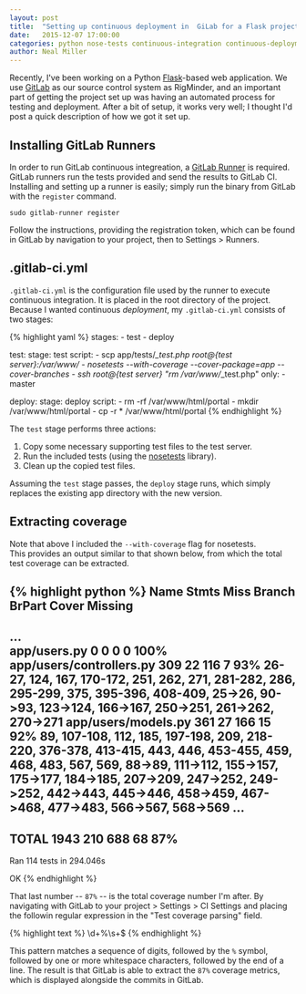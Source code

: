 ```yaml
---
layout: post
title:  "Setting up continuous deployment in  GiLab for a Flask project"
date:   2015-12-07 17:00:00
categories: python nose-tests continuous-integration continuous-deployment
author: Neal Miller
---
```


Recently, I've been working on a Python [Flask](http://flask.pocoo.org/)-based web application.
We use [GitLab](https://about.gitlab.com/) as our source control system as RigMinder, and an important part of getting the project set up was having an automated process for testing and deployment.
After a bit of setup, it works very well; I thought I'd post a quick description of how we got it set up.

## Installing GitLab Runners
In order to run GitLab continuous integreation, a [GitLab Runner](https://gitlab.com/gitlab-org/gitlab-ci-multi-runner) is required.
GitLab runners run the tests provided and send the results to GitLab CI.
Installing and setting up a runner is easily; simply run the binary from GitLab with the `register` command.

```
sudo gitlab-runner register
```

Follow the instructions, providing the registration token, which can be found in GitLab by navigation to your project, then to Settings > Runners.

## .gitlab-ci.yml
`.gitlab-ci.yml` is the configuration file used by the runner to execute continuous integration.
It is placed in the root directory of the project.
Because I wanted continuous *deployment*, my `.gitlab-ci.yml` consists of two stages:

{% highlight yaml %}
stages:
    - test
    - deploy
    
test:
    stage: test
    script:
        - scp app/tests/*_test.php root@{test server}:/var/www/
        - nosetests --with-coverage --cover-package=app --cover-branches
        - ssh root@{test server} "rm /var/www/*_test.php"
    only:
        - master
        
deploy:
    stage: deploy
    script:
        - rm -rf /var/www/html/portal
        - mkdir /var/www/html/portal
        - cp -r * /var/www/html/portal
{% endhighlight %}

The `test` stage performs three actions:

1. Copy some necessary supporting test files to the test server.
2. Run the included tests (using the [nosetests](https://nose.readthedocs.org/en/latest/) library).
3. Clean up the copied test files.

Assuming the `test` stage passes, the `deploy` stage runs, which simply replaces the existing app directory with the new version.

## Extracting coverage
Note that above I included the `--with-coverage` flag for nosetests.  
This provides an output similar to that shown below, from which the total test coverage can be extracted.

{% highlight python %}
Name                           Stmts   Miss Branch BrPart  Cover   Missing
--------------------------------------------------------------------------
...  
app/users.py                       0      0      0      0   100%   
app/users/controllers.py         309     22    116      7    93%   26-27, 124, 167, 170-172, 251, 262, 271, 281-282, 286, 295-299, 375, 395-396, 408-409, 25->26, 90->93, 123->124, 166->167, 250->251, 261->262, 270->271
app/users/models.py              361     27    166     15    92%   89, 107-108, 112, 185, 197-198, 209, 218-220, 376-378, 413-415, 443, 446, 453-455, 459, 468, 483, 567, 569, 88->89, 111->112, 155->157, 175->177, 184->185, 207->209, 247->252, 249->252, 442->443, 445->446, 458->459, 467->468, 477->483, 566->567, 568->569
...
--------------------------------------------------------------------------
TOTAL                           1943    210    688     68    87%   
----------------------------------------------------------------------
Ran 114 tests in 294.046s

OK
{% endhighlight %}

That last number -- `87%` -- is the total coverage number I'm after.
By navigating with GitLab to your project > Settings > CI Settings and placing the followin regular expression in the "Test coverage parsing" field.

{% highlight text %}
\d+\%\s+$
{% endhighlight %}

This pattern matches a sequence of digits, followed by the `%` symbol, followed by one or more whitespace characters, followed by the end of a line.
The result is that GitLab is able to extract the `87%` coverage metrics, which is displayed alongside the commits in GitLab.